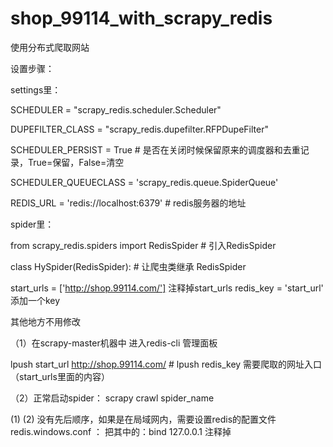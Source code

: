 # shop_99114_with_scrapy_redis
使用分布式爬取网站



设置步骤：

settings里：


SCHEDULER = "scrapy_redis.scheduler.Scheduler"

DUPEFILTER_CLASS = "scrapy_redis.dupefilter.RFPDupeFilter"

SCHEDULER_PERSIST = True  # 是否在关闭时候保留原来的调度器和去重记录，True=保留，False=清空

SCHEDULER_QUEUECLASS = 'scrapy_redis.queue.SpiderQueue'

REDIS_URL = 'redis://localhost:6379'  # redis服务器的地址


spider里：


from scrapy_redis.spiders import RedisSpider  # 引入RedisSpider

class HySpider(RedisSpider): # 让爬虫类继承 RedisSpider

start_urls = ['http://shop.99114.com/']  注释掉start_urls
redis_key = 'start_url'   添加一个key


其他地方不用修改



（1）在scrapy-master机器中 进入redis-cli 管理面板

lpush start_url http://shop.99114.com/    # lpush redis_key 需要爬取的网址入口（start_urls里面的内容）

（2）正常启动spider：
scrapy crawl spider_name

(1) (2) 没有先后顺序，如果是在局域网内，需要设置redis的配置文件  redis.windows.conf ：
把其中的：bind 127.0.0.1 注释掉



